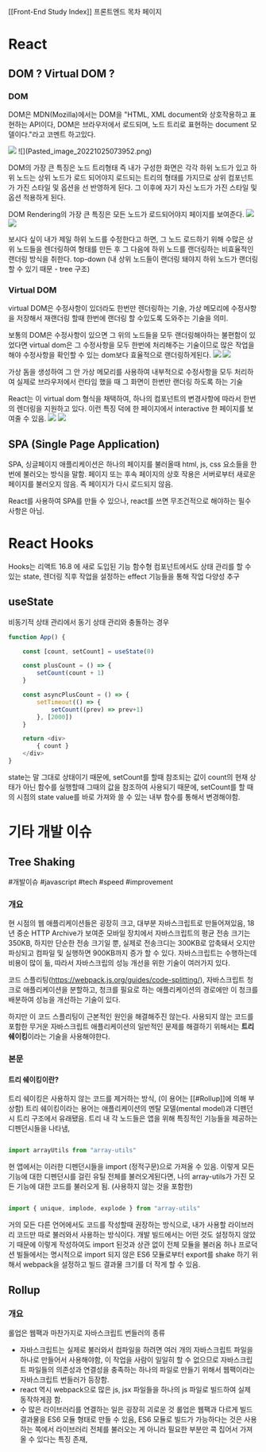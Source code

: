 [[Front-End Study Index]]
프론트엔드 목차 페이지

# React 

## DOM ? Virtual DOM ?

### DOM

DOM은 MDN(Mozilla)에서는 DOM을 "HTML, XML document와 상호작용하고 표현하는 API이다, DOM은 브라우저에서 로드되며, 노드 트리로 표현하는 document 모델이다."라고 코멘트 하고있다.

<img src="/asset/Pasted_image_20221025073952.png" />
![](Pasted_image_20221025073952.png)

DOM의 가장 큰 특징은 노드 트리형태 즉 내가 구성한 화면은 각각 하위 노드가 있고 하위 노드는 상위 노드가 로드 되어야지 로드되는 트리의 형태를 가지므로 상위 컴포넌트가 가진 스타일 및 옵션을 선 반영하게 된다.
그 이후에 자기 자신 노드가 가진 스타일 및 옵션 적용하게 된다.

DOM Rendering의 가장 큰 특징은 모든 노드가 로드되어야지 페이지를 보여준다. 
<img src="/asset/Pasted%20image%2020221025074050.png" />
![](Pasted%20image%2020221025074050.png)

보시다 싶이 내가 제일 하위 노드를 수정한다고 하면, 그 노드 로드하기 위해 수많은 상위 노드들을 렌더링하여 형태를 만든 후 그 다음에 하위 노드를 랜더링하는 비효율적인 랜더링 방식을 취한다. top-down
(내 상위 노드들이 랜더링 돼야지 하위 노드가 랜더링할 수 있기 때문 - tree 구조)

### Virtual DOM

virtual DOM은 수정사항이 있더라도 한번만 렌더링하는 기술, 가상 메모리에 수정사항을 저장해서 재랜더링 할때 한번에 랜더링 할 수있도록 도와주는 기술을 의미.

보통의 DOM은 수정사항이 있으면 그 위의 노드들을 모두 랜더링해야하는 불편함이 있었다면 virtual dom은 그 수정사항을 모두 한번에 처리해주는 기술이므로 많은 작업을 해야 수정사항을 확인할 수 있는 dom보다 효율적으로 랜더링하게된다.
<img src="/asset/Pasted%20image%2020221025074527.png" />
![](Pasted%20image%2020221025074527.png)

가상 돔을 생성하여 그 안 가상 메모리를 사용하여 내부적으로 수정사항을 모두 처리하여 실제로 브라우저에서 런타임 했을 때 그 화면이 한번만 랜더링 하도록 하는 기술

React는 이 virtual dom 형식을 채택하여, 하나의 컴포넌트의 변경사항에 따라서 한번의 렌더링을 지원하고 있다. 이런 특징 덕에 한 페이지에서 interactive 한 페이지를 보여줄 수 있음.
<img src="/asset/Pasted%20image%2020221025074900.png" />
![](Pasted%20image%2020221025074900.png)


## SPA (Single Page Application)

SPA, 싱글페이지 애플리케이션은 하나의 페이지를 불러올때 html, js, css 요소들을 한번에 불러오는 방식을 말함. 페이지 또는 후속 페이지의 상호 작용은 서버로부터 새로운 페이지를 불러오지 않음. 즉 페이지가 다시 로드되지 않음.

React를 사용하여 SPA를 만들 수 있으나, react를 쓰면 무조건적으로 해야하는 필수 사항은 아님. 

# React Hooks

Hooks는 리액트 16.8 에 새로 도입된 기능 함수형 컴포넌트에서도 상태 관리를 할 수 있는 state, 렌더링 직후 작업을 설정하는 effect 기능들을 통해 작업 다양성 추구

## useState

비동기적 상태 관리에서 동기 상태 관리와 충돌하는 경우

```javascript
function App() {

	const [count, setCount] = useState(0)

	const plusCount = () => {
		setCount(count + 1)
	}

	const asyncPlusCount = () => {
		setTimeout(() => {
			setCount((prev) => prev+1)
		}, [2000])
	}

	return <div>
		{ count }
	</div>
}
```

state는 말 그대로 상태이기 때문에, setCount를 할때 참조되는 값이 count의 현재 상태가 아닌 함수를 실행할때 그때의 값을 참조하여 사용되기 때문에, setCount를 할 때의 시점의 state value를 바로 가져와 쓸 수 있는 내부 함수를 통해서 변경해야함.


# 기타 개발 이슈

## Tree Shaking
#개발이슈 #javascript #tech #speed #improvement

### 개요
현 시점의 웹 애플리케이션들은 굉장히 크고, 대부분 자바스크립트로 만들어져있음, 18년 중순 HTTP Archive가 보여준 모바일 장치에서 자바스크립트의 평균 전송 크기는 350KB, 하지만 단순한 전송 크기일 뿐, 실제로 전송크디는 300KB로 압축돼서 오지만 파싱되고 컴파일 및 실행하면 900KB까지 증가 할 수 있다.
자바스크립트는 수행하는데 비용이 많이 듦, 따라서 자바스크립의 성능 개선을 위한 기술이 여러가지 있다.

코드 스플리팅(https://webpack.js.org/guides/code-splitting/), 자바스크립트 청크로 애플리케이션을 분할하고, 청크를 필요로 하는 애플리케이션의 경로에만 이 청크를 배분하여 성능을 개선하는 기술이 있다.

하지만 이 코드 스플리팅이 근본적인 원인을 해결해주진 않는다. 사용되지 않는 코드를 포함한 무거운 자바스크립트 애플리케이션의 일반적인 문제를 해결하기 위해서는 **트리 쉐이킹**이라는 기술을 사용해야한다.

### 본문
#### 트리 쉐이킹이란?
트리 쉐이킹은 사용하지 않는 코드를 제거하는 방식, (이 용어는 [[#Rollup]]에 의해 부상함)
트리 쉐이킹이라는 용어는 애플리케이션의 멘탈 모델(mental model)과 디펜던시 트리 구조에서 유래됐음. 트리 내 각 노드들은 앱을 위해 특징적인 기능들을 제공하는 디펜던시들을 나타냄,

``` javascript

import arrayUtils from "array-utils"

```

현 앱에서는 이러한 디펜던시들을 import (정적구문)으로 가져올 수 있음.
이렇게 모든 기능에 대한 디펜던시를 걸린 유틸 전체를 불러오게된다면, 나의 array-utils가 가진 모든 기능에 대한 코드를 불러오게 됨. (사용하지 않는 것을 포함한)

``` javascript

import { unique, implode, explode } from "array-utils"

```

거의 모든 다른 언어에서도 코드를 작성할때 권장하는 방식으로, 내가 사용할 라이브러리 코드만 따로 불러와서 사용하는 방식이다.
개발 빌드에서는 어떤 것도 설정하지 않았기 때문에 이렇게 작성하여도 import 된것과 상관 없이 전체 모듈을 불러옴
허나 프로덕션 빌들에서는 명시적으로 import 되지 않은 ES6 모듈로부터 export를 shake 하기 위해서 webpack을 설정하고 빌드 결과물 크기를 더 작게 할 수 있음.

## Rollup
### 개요
롤업은 웹팩과 마찬가지로 자바스크립트 번들러의 종류
- 자바스크립트는 실제로 불러와서 컴파일을 하려면 여러 개의 자바스크립트 파일을 하나로 만들어서 사용해야함, 이 작업을 사람이 일일히 할 수 없으므로 자바스크립트 파일들의 의존성과 연결성을 충족하는 하나의 파일로 만들기 위해서 웹팩이라는 자바스크립트 번들러가 등장함.
- react 역시 webpack으로 많은 js, jsx 파일들을 하나의 js 파일로 빌드하여 실제 동작하게끔 함.
- 수 많은 라이브러리를 연결하는 일은 굉장히 괴로운 것
롤업은 웹팩과 다르게 빌드 결과물을 ES6 모듈 형태로 만들 수 있음, ES6 모듈로 빌드가 가능하다는 것은 사용하는 쪽에서 라이브러리 전체를 불러오는 게 아니라 필요한 부분만 콕 집어서 가져올 수 있다는 특징 존재,


